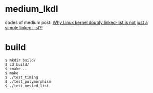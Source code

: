 # medium_lkdl
codes of medium post: [Why Linux kernel doubly linked-list is not just a simple linked-list?!](https://medium.com/@m.zanoosi/why-linux-kernel-doubly-linked-list-is-not-just-a-simple-linked-list-fb8c43ff150)

# build
```
$ mkdir build/
$ cd build/
$ cmake ..
$ make
$ ./test_timing
$ ./test_polymorphism
$ ./test_nested_list
```
